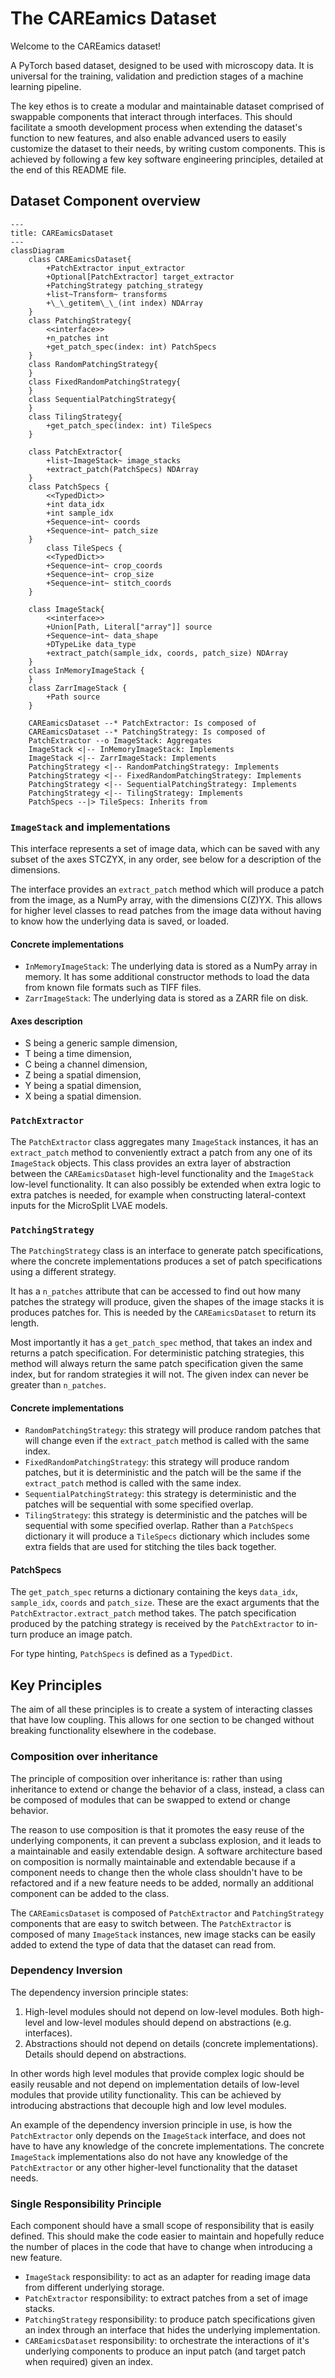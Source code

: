 # The CAREamics Dataset

Welcome to the CAREamics dataset! 

A PyTorch based dataset, designed to be used with microscopy data. It is universal for the training, validation and prediction stages of a machine learning pipeline. 

The key ethos is to create a modular and maintainable dataset comprised of swappable components that interact through interfaces. This should facilitate a smooth development process when extending the dataset's function to new features, and also enable advanced users to easily customize the dataset to their needs, by writing custom components. This is achieved by following a few key software engineering principles, detailed at the end of this README file.


## Dataset Component overview

```mermaid
---
title: CAREamicsDataset
---
classDiagram
    class CAREamicsDataset{
        +PatchExtractor input_extractor
        +Optional[PatchExtractor] target_extractor
        +PatchingStrategy patching_strategy
        +list~Transform~ transforms
        +\_\_getitem\_\_(int index) NDArray
    }
    class PatchingStrategy{
        <<interface>>
        +n_patches int
        +get_patch_spec(index: int) PatchSpecs
    }
    class RandomPatchingStrategy{
    }
    class FixedRandomPatchingStrategy{
    }
    class SequentialPatchingStrategy{
    }
    class TilingStrategy{
        +get_patch_spec(index: int) TileSpecs
    }

    class PatchExtractor{
        +list~ImageStack~ image_stacks
        +extract_patch(PatchSpecs) NDArray
    }
    class PatchSpecs {
        <<TypedDict>>
        +int data_idx
        +int sample_idx
        +Sequence~int~ coords
        +Sequence~int~ patch_size
    }
        class TileSpecs {
        <<TypedDict>>
        +Sequence~int~ crop_coords
        +Sequence~int~ crop_size
        +Sequence~int~ stitch_coords
    }

    class ImageStack{
        <<interface>>
        +Union[Path, Literal["array"]] source
        +Sequence~int~ data_shape
        +DTypeLike data_type
        +extract_patch(sample_idx, coords, patch_size) NDArray
    }
    class InMemoryImageStack {
    }
    class ZarrImageStack {
        +Path source
    }
    
    CAREamicsDataset --* PatchExtractor: Is composed of
    CAREamicsDataset --* PatchingStrategy: Is composed of
    PatchExtractor --o ImageStack: Aggregates
    ImageStack <|-- InMemoryImageStack: Implements
    ImageStack <|-- ZarrImageStack: Implements
    PatchingStrategy <|-- RandomPatchingStrategy: Implements
    PatchingStrategy <|-- FixedRandomPatchingStrategy: Implements
    PatchingStrategy <|-- SequentialPatchingStrategy: Implements
    PatchingStrategy <|-- TilingStrategy: Implements
    PatchSpecs --|> TileSpecs: Inherits from
```

### `ImageStack` and implementations

This interface represents a set of image data, which can be saved with any subset of the
axes STCZYX, in any order, see below for a description of the dimensions. 

The interface provides an `extract_patch`
method which will produce a patch from the image, as a NumPy array, with the dimensions C(Z)YX. 
This allows for higher level classes to read patches from the image data without having 
to know how the underlying data is saved, or loaded.

#### Concrete implementations

- `InMemoryImageStack`: The underlying data is stored as a NumPy array in memory. It has some
additional constructor methods to load the data from known file formats such as TIFF files.
- `ZarrImageStack`: The underlying data is stored as a ZARR file on disk.

#### Axes description

- S being a generic sample dimension,
- T being a time dimension,
- C being a channel dimension,
- Z being a spatial dimension,
- Y being a spatial dimension,
- X being a spatial dimension.

### `PatchExtractor`

The `PatchExtractor` class aggregates many `ImageStack` instances, it has an
`extract_patch` method to conveniently extract a patch from any one of its `ImageStack` 
objects. This class provides an extra layer of abstraction between the `CAREamicsDataset`
high-level functionality and the `ImageStack` low-level functionality. It can also possibly
be extended when extra logic to extra patches is needed, for example when constructing 
lateral-context inputs for the MicroSplit LVAE models.

### `PatchingStrategy`

The `PatchingStrategy` class is an interface to generate patch specifications, where the
concrete implementations produces a set of patch specifications using a different strategy.

It has a `n_patches` attribute that can be accessed to find out how many patches the 
strategy will produce, given the shapes of the image stacks it is produces patches for. 
This is needed by the `CAREamicsDataset` to return its length.

Most importantly it has a `get_patch_spec` method, that takes an index and returns a 
patch specification. For deterministic patching strategies, this method will always 
return the same patch specification given the same index, but for random strategies it
will not. The given index can never be greater than `n_patches`.

#### Concrete implementations

- `RandomPatchingStrategy`: this strategy will produce random patches that will change 
even if the `extract_patch` method is called with the same index.
- `FixedRandomPatchingStrategy`: this strategy will produce random patches, but it is deterministic
and the patch will be the same if the `extract_patch` method is called with the same index.
- `SequentialPatchingStrategy`: this strategy is deterministic and the patches will be
sequential with some specified overlap.
- `TilingStrategy`: this strategy is deterministic and the patches will be
sequential with some specified overlap. Rather than a `PatchSpecs` dictionary it will
produce a `TileSpecs` dictionary which includes some extra fields that are used for 
stitching the tiles back together.

#### PatchSpecs

The `get_patch_spec` returns a dictionary containing the keys `data_idx`, `sample_idx`, `coords` and `patch_size`.
These are the exact arguments that the `PatchExtractor.extract_patch` method takes. The patch specification
produced by the patching strategy is received by the `PatchExtractor` to in-turn produce an image patch.

For type hinting, `PatchSpecs` is defined as a `TypedDict`.

## Key Principles

The aim of all these principles is to create a system of interacting classes that have
low coupling. This allows for one section to be changed without breaking functionality
elsewhere in the codebase.

### Composition over inheritance

The principle of composition over inheritance is: rather than using inheritance to extend or change the behavior of a class, instead, a class can be composed of modules that can be swapped to extend or change behavior.

The reason to use composition is that it promotes the easy reuse of the underlying components, it can prevent a subclass explosion, and it leads to a maintainable and easily extendable design. A software architecture based on composition is normally maintainable and extendable because if a component needs to change then the whole class shouldn't have to be refactored and if a new feature needs to be added, normally an additional component can be added to the class.

The `CAREamicsDataset` is composed of `PatchExtractor` and `PatchingStrategy` components that
are easy to switch between. The `PatchExtractor` is composed of many `ImageStack` instances,
new image stacks can be easily added to extend the type of data that the dataset can 
read from.

### Dependency Inversion

The dependency inversion principle states:

1. High-level modules should not depend on low-level modules. Both high-level and low-level modules should depend on abstractions (e.g. interfaces).
2. Abstractions should not depend on details (concrete implementations). Details should depend on abstractions.

In other words high level modules that provide complex logic should be easily reusable and not depend on implementation details of low-level modules that provide utility functionality. This can be achieved by introducing abstractions that decouple high and low level modules.

An example of the dependency inversion principle in use, is how the `PatchExtractor` only
depends on the `ImageStack` interface, and does not have to have any knowledge of the 
concrete implementations. The concrete `ImageStack` implementations also do not have 
any knowledge of the `PatchExtractor` or any other higher-level functionality that the
dataset needs.

### Single Responsibility Principle

Each component should have a small scope of responsibility that is easily defined. This 
should make the code easier to maintain and hopefully reduce the number of places in the
code that have to change when introducing a new feature.

- `ImageStack` responsibility: to act as an adapter for reading image data from different underlying storage.
- `PatchExtractor` responsibility: to extract patches from a set of image stacks.
- `PatchingStrategy` responsibility: to produce patch specifications given an index through 
an interface that hides the underlying implementation.
- `CAREamicsDataset` responsibility: to orchestrate the interactions of it's underlying components to produce
an input patch (and target patch when required) given an index.